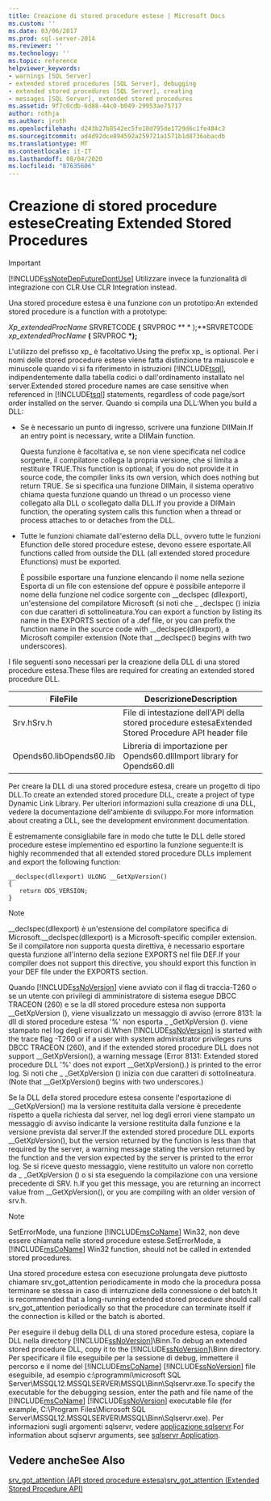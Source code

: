 ```yaml
---
title: Creazione di stored procedure estese | Microsoft Docs
ms.custom: ''
ms.date: 03/06/2017
ms.prod: sql-server-2014
ms.reviewer: ''
ms.technology: ''
ms.topic: reference
helpviewer_keywords:
- warnings [SQL Server]
- extended stored procedures [SQL Server], debugging
- extended stored procedures [SQL Server], creating
- messages [SQL Server], extended stored procedures
ms.assetid: 9f7c0cdb-6d88-44c0-b049-29953ae75717
author: rothja
ms.author: jroth
ms.openlocfilehash: d243b27b8542ec5fe10d795de1729d6c1fe484c3
ms.sourcegitcommit: ad4d92dce894592a259721a1571b1d8736abacdb
ms.translationtype: MT
ms.contentlocale: it-IT
ms.lasthandoff: 08/04/2020
ms.locfileid: "87635606"
---
```

# <a name="creating-extended-stored-procedures"></a><span data-ttu-id="31ad4-102">Creazione di stored procedure estese</span><span class="sxs-lookup"><span data-stu-id="31ad4-102">Creating Extended Stored Procedures</span></span>
    
> [!IMPORTANT]  
>  [!INCLUDE[ssNoteDepFutureDontUse](../../includes/ssnotedepfuturedontuse-md.md)] <span data-ttu-id="31ad4-103">Utilizzare invece la funzionalità di integrazione con CLR.</span><span class="sxs-lookup"><span data-stu-id="31ad4-103">Use CLR Integration instead.</span></span>  
  
 <span data-ttu-id="31ad4-104">Una stored procedure estesa è una funzione con un prototipo:</span><span class="sxs-lookup"><span data-stu-id="31ad4-104">An extended stored procedure is a function with a prototype:</span></span>  
  
 <span data-ttu-id="31ad4-105">*Xp_extendedProcName* SRVRETCODE **(** SRVPROC \*\* \* );\*\*</span><span class="sxs-lookup"><span data-stu-id="31ad4-105">SRVRETCODE *xp_extendedProcName* **(** SRVPROC **\*);**</span></span>  
  
 <span data-ttu-id="31ad4-106">L'utilizzo del prefisso xp_ è facoltativo.</span><span class="sxs-lookup"><span data-stu-id="31ad4-106">Using the prefix xp_ is optional.</span></span> <span data-ttu-id="31ad4-107">Per i nomi delle stored procedure estese viene fatta distinzione tra maiuscole e minuscole quando vi si fa riferimento in istruzioni [!INCLUDE[tsql](../../includes/tsql-md.md)], indipendentemente dalla tabella codici o dall'ordinamento installato nel server.</span><span class="sxs-lookup"><span data-stu-id="31ad4-107">Extended stored procedure names are case sensitive when referenced in [!INCLUDE[tsql](../../includes/tsql-md.md)] statements, regardless of code page/sort order installed on the server.</span></span> <span data-ttu-id="31ad4-108">Quando si compila una DLL:</span><span class="sxs-lookup"><span data-stu-id="31ad4-108">When you build a DLL:</span></span>  
  
-   <span data-ttu-id="31ad4-109">Se è necessario un punto di ingresso, scrivere una funzione DllMain.</span><span class="sxs-lookup"><span data-stu-id="31ad4-109">If an entry point is necessary, write a DllMain function.</span></span>  
  
     <span data-ttu-id="31ad4-110">Questa funzione è facoltativa e, se non viene specificata nel codice sorgente, il compilatore collega la propria versione, che si limita a restituire TRUE.</span><span class="sxs-lookup"><span data-stu-id="31ad4-110">This function is optional; if you do not provide it in source code, the compiler links its own version, which does nothing but return TRUE.</span></span> <span data-ttu-id="31ad4-111">Se si specifica una funzione DllMain, il sistema operativo chiama questa funzione quando un thread o un processo viene collegato alla DLL o scollegato dalla DLL.</span><span class="sxs-lookup"><span data-stu-id="31ad4-111">If you provide a DllMain function, the operating system calls this function when a thread or process attaches to or detaches from the DLL.</span></span>  
  
-   <span data-ttu-id="31ad4-112">Tutte le funzioni chiamate dall'esterno della DLL, ovvero tutte le funzioni Efunction delle stored procedure estese, devono essere esportate.</span><span class="sxs-lookup"><span data-stu-id="31ad4-112">All functions called from outside the DLL (all extended stored procedure Efunctions) must be exported.</span></span>  
  
     <span data-ttu-id="31ad4-113">È possibile esportare una funzione elencando il nome nella sezione Esporta di un file con estensione def oppure è possibile anteporre il nome della funzione nel codice sorgente con __declspec (dllexport), un'estensione del compilatore Microsoft (si noti che \_ _declspec () inizia con due caratteri di sottolineatura.</span><span class="sxs-lookup"><span data-stu-id="31ad4-113">You can export a function by listing its name in the EXPORTS section of a .def file, or you can prefix the function name in the source code with __declspec(dllexport), a Microsoft compiler extension (Note that \__declspec() begins with two underscores).</span></span>  
  
 <span data-ttu-id="31ad4-114">I file seguenti sono necessari per la creazione della DLL di una stored procedure estesa.</span><span class="sxs-lookup"><span data-stu-id="31ad4-114">These files are required for creating an extended stored procedure DLL.</span></span>  
  
|<span data-ttu-id="31ad4-115">File</span><span class="sxs-lookup"><span data-stu-id="31ad4-115">File</span></span>|<span data-ttu-id="31ad4-116">Descrizione</span><span class="sxs-lookup"><span data-stu-id="31ad4-116">Description</span></span>|  
|----------|-----------------|  
|<span data-ttu-id="31ad4-117">Srv.h</span><span class="sxs-lookup"><span data-stu-id="31ad4-117">Srv.h</span></span>|<span data-ttu-id="31ad4-118">File di intestazione dell'API della stored procedure estesa</span><span class="sxs-lookup"><span data-stu-id="31ad4-118">Extended Stored Procedure API header file</span></span>|  
|<span data-ttu-id="31ad4-119">Opends60.lib</span><span class="sxs-lookup"><span data-stu-id="31ad4-119">Opends60.lib</span></span>|<span data-ttu-id="31ad4-120">Libreria di importazione per Opends60.dll</span><span class="sxs-lookup"><span data-stu-id="31ad4-120">Import library for Opends60.dll</span></span>|  
  
 <span data-ttu-id="31ad4-121">Per creare la DLL di una stored procedure estesa, creare un progetto di tipo DLL.</span><span class="sxs-lookup"><span data-stu-id="31ad4-121">To create an extended stored procedure DLL, create a project of type Dynamic Link Library.</span></span> <span data-ttu-id="31ad4-122">Per ulteriori informazioni sulla creazione di una DLL, vedere la documentazione dell'ambiente di sviluppo.</span><span class="sxs-lookup"><span data-stu-id="31ad4-122">For more information about creating a DLL, see the development environment documentation.</span></span>  
  
 <span data-ttu-id="31ad4-123">È estremamente consigliabile fare in modo che tutte le DLL delle stored procedure estese implementino ed esportino la funzione seguente:</span><span class="sxs-lookup"><span data-stu-id="31ad4-123">It is highly recommended that all extended stored procedure DLLs implement and export the following function:</span></span>  
  
```  
__declspec(dllexport) ULONG __GetXpVersion()  
{  
   return ODS_VERSION;  
}  
```  
  
> [!NOTE]  
>  <span data-ttu-id="31ad4-124">__declspec(dllexport) è un'estensione del compilatore specifica di Microsoft.</span><span class="sxs-lookup"><span data-stu-id="31ad4-124">__declspec(dllexport) is a Microsoft-specific compiler extension.</span></span> <span data-ttu-id="31ad4-125">Se il compilatore non supporta questa direttiva, è necessario esportare questa funzione all'interno della sezione EXPORTS nel file DEF.</span><span class="sxs-lookup"><span data-stu-id="31ad4-125">If your compiler does not support this directive, you should export this function in your DEF file under the EXPORTS section.</span></span>  
  
 <span data-ttu-id="31ad4-126">Quando [!INCLUDE[ssNoVersion](../../includes/ssnoversion-md.md)] viene avviato con il flag di traccia-T260 o se un utente con privilegi di amministratore di sistema esegue DBCC TRACEON (260) e se la dll stored procedure estesa non supporta __GetXpVersion (), viene visualizzato un messaggio di avviso (errore 8131: la dll di stored procedure estesa '%' non esporta \_ _GetXpVersion (). viene stampato nel log degli errori di.</span><span class="sxs-lookup"><span data-stu-id="31ad4-126">When [!INCLUDE[ssNoVersion](../../includes/ssnoversion-md.md)] is started with the trace flag -T260 or if a user with system administrator privileges runs DBCC TRACEON (260), and if the extended stored procedure DLL does not support __GetXpVersion(), a warning message (Error 8131: Extended stored procedure DLL '%' does not export \__GetXpVersion().) is printed to the error log.</span></span> <span data-ttu-id="31ad4-127">Si noti che \_ _GetXpVersion () inizia con due caratteri di sottolineatura.</span><span class="sxs-lookup"><span data-stu-id="31ad4-127">(Note that \__GetXpVersion() begins with two underscores.)</span></span>  
  
 <span data-ttu-id="31ad4-128">Se la DLL della stored procedure estesa consente l'esportazione di __GetXpVersion() ma la versione restituita dalla versione è precedente rispetto a quella richiesta dal server, nel log degli errori viene stampato un messaggio di avviso indicante la versione restituita dalla funzione e la versione prevista dal server.</span><span class="sxs-lookup"><span data-stu-id="31ad4-128">If the extended stored procedure DLL exports __GetXpVersion(), but the version returned by the function is less than that required by the server, a warning message stating the version returned by the function and the version expected by the server is printed to the error log.</span></span> <span data-ttu-id="31ad4-129">Se si riceve questo messaggio, viene restituito un valore non corretto da \_ _GetXpVersion () o si sta eseguendo la compilazione con una versione precedente di SRV. h.</span><span class="sxs-lookup"><span data-stu-id="31ad4-129">If you get this message, you are returning an incorrect value from \__GetXpVersion(), or you are compiling with an older version of srv.h.</span></span>  
  
> [!NOTE]  
>  <span data-ttu-id="31ad4-130">SetErrorMode, una funzione [!INCLUDE[msCoName](../../includes/msconame-md.md)] Win32, non deve essere chiamata nelle stored procedure estese.</span><span class="sxs-lookup"><span data-stu-id="31ad4-130">SetErrorMode, a [!INCLUDE[msCoName](../../includes/msconame-md.md)] Win32 function, should not be called in extended stored procedures.</span></span>  
  
 <span data-ttu-id="31ad4-131">Una stored procedure estesa con esecuzione prolungata deve piuttosto chiamare srv_got_attention periodicamente in modo che la procedura possa terminare se stessa in caso di interruzione della connessione o del batch.</span><span class="sxs-lookup"><span data-stu-id="31ad4-131">It is recommended that a long-running extended stored procedure should call srv_got_attention periodically so that the procedure can terminate itself if the connection is killed or the batch is aborted.</span></span>  
  
 <span data-ttu-id="31ad4-132">Per eseguire il debug della DLL di una stored procedure estesa, copiare la DLL nella directory [!INCLUDE[ssNoVersion](../../includes/ssnoversion-md.md)]\Binn.</span><span class="sxs-lookup"><span data-stu-id="31ad4-132">To debug an extended stored procedure DLL, copy it to the [!INCLUDE[ssNoVersion](../../includes/ssnoversion-md.md)]\Binn directory.</span></span> <span data-ttu-id="31ad4-133">Per specificare il file eseguibile per la sessione di debug, immettere il percorso e il nome del [!INCLUDE[msCoName](../../includes/msconame-md.md)] [!INCLUDE[ssNoVersion](../../includes/ssnoversion-md.md)] file eseguibile, ad esempio c:\programmi\microsoft SQL Server\MSSQL12.MSSQLSERVER\MSSQL\Binn\Sqlservr.exe.</span><span class="sxs-lookup"><span data-stu-id="31ad4-133">To specify the executable for the debugging session, enter the path and file name of the [!INCLUDE[msCoName](../../includes/msconame-md.md)] [!INCLUDE[ssNoVersion](../../includes/ssnoversion-md.md)] executable file (for example, C:\Program Files\Microsoft SQL Server\MSSQL12.MSSQLSERVER\MSSQL\Binn\Sqlservr.exe).</span></span> <span data-ttu-id="31ad4-134">Per informazioni sugli argomenti sqlservr, vedere [applicazione sqlservr](../../tools/sqlservr-application.md).</span><span class="sxs-lookup"><span data-stu-id="31ad4-134">For information about sqlservr arguments, see [sqlservr Application](../../tools/sqlservr-application.md).</span></span>  
  
## <a name="see-also"></a><span data-ttu-id="31ad4-135">Vedere anche</span><span class="sxs-lookup"><span data-stu-id="31ad4-135">See Also</span></span>  
 [<span data-ttu-id="31ad4-136">srv_got_attention &#40;API stored procedure estesa&#41;</span><span class="sxs-lookup"><span data-stu-id="31ad4-136">srv_got_attention &#40;Extended Stored Procedure API&#41;</span></span>](../extended-stored-procedures-reference/srv-got-attention-extended-stored-procedure-api.md)  
  
  
